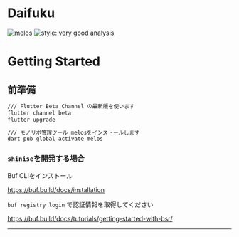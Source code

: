 # Daifuku

[![melos](https://img.shields.io/badge/maintained%20with-melos-f700ff.svg?style=flat-square)](https://github.com/invertase/melos)
[![style: very good analysis](https://img.shields.io/badge/style-very_good_analysis-B22C89.svg)](https://pub.dev/packages/very_good_analysis)

# Getting Started

## 前準備


```bash
/// Flutter Beta Channel の最新版を使います
flutter channel beta
flutter upgrade

/// モノリポ管理ツール melosをインストールします
dart pub global activate melos

```

### `shinise`を開発する場合

Buf CLIをインストール

https://buf.build/docs/installation

`buf registry login` で認証情報を取得してください

https://buf.build/docs/tutorials/getting-started-with-bsr/

---
